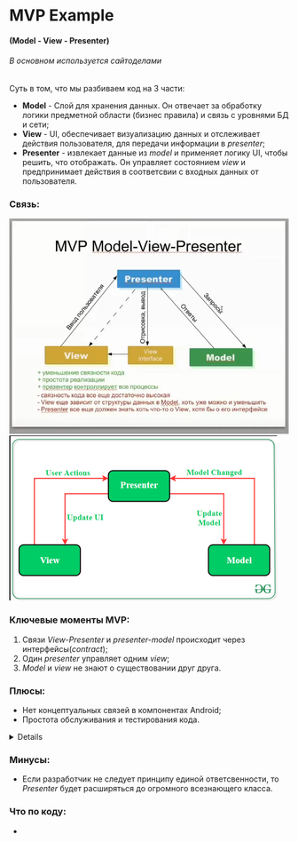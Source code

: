 # MVP Example
#### (Model - View - Presenter)
###### _В основном используется сайтоделами_

Суть в том, что мы разбиваем код на 3 части: 
* **Model** -  Слой для хранения данных. Он отвечает за обработку логики предметной области (бизнес правила) и связь с уровнями БД и сети;
* **View** - UI, обеспечивает визуализацию данных и отслеживает действия пользователя, для передачи информации в *presenter*;
* **Presenter** - извлекает данные из *model* и применяет логику UI, чтобы решить, что отображать. Он управляет состоянием *view* и предпринимает действия в соответсвии с входных данных от пользователя.

### Связь:
![](/MVP.PNG)
![](/MVP1.PNG)

### Ключевые моменты MVP:
1) Связи *View*-*Presenter* и *presenter-model* происходит через интерфейсы(*contract*);
2) Один *presenter* управляет одним *view*;
3) *Model* и *view* не знают о существовании друг друга.

### Плюсы:
* Нет концептуальных связей в компонентах Android;
* Простота обслуживания и тестирования кода.

<details> 
Принцип единой ответственности: каждый модуль, класс или функция в программе должны нести ответственность за одну часть функциональности этой программы
</details>

### Минусы:
* Если разработчик не следует принципу единой ответсвенности, то *Presenter* будет расширяться до огромного всезнающего класса.

### Что по коду:
* 
